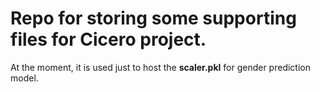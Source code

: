 # Repo for storing some supporting files for Cicero project.

At the moment, it is used just to host the **scaler.pkl** for gender prediction model.
